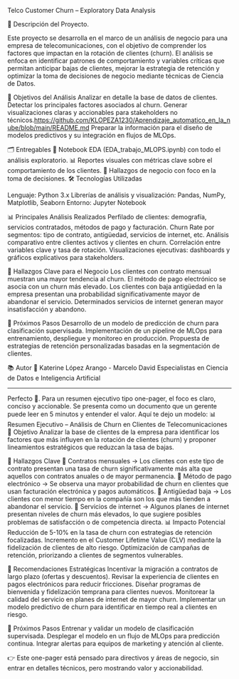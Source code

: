Telco Customer Churn – Exploratory Data Analysis

📌 Descripción del Proyecto.

Este proyecto se desarrolla en el marco de un análisis de negocio para una empresa de telecomunicaciones, con el objetivo de comprender los factores que impactan en la rotación de clientes (churn).
El análisis se enfoca en identificar patrones de comportamiento y variables críticas que permitan anticipar bajas de clientes, mejorar la estrategia de retención y optimizar la toma de decisiones de negocio mediante técnicas de Ciencia de Datos.

🎯 Objetivos del Análisis
Analizar en detalle la base de datos de clientes.
Detectar los principales factores asociados al churn.
Generar visualizaciones claras y accionables para stakeholders no técnicos.https://github.com/KLOPEZA1230/Aprendizaje_automatico_en_la_nube/blob/main/README.md
Preparar la información para el diseño de modelos predictivos y su integración en flujos de MLOps.

🗂️ Entregables
📑 Notebook EDA (EDA_trabajo_MLOPS.ipynb) con todo el análisis exploratorio.
📊 Reportes visuales con métricas clave sobre el comportamiento de los clientes.
📝 Hallazgos de negocio con foco en la toma de decisiones.
🛠️ Tecnologías Utilizadas

Lenguaje: Python 3.x
Librerías de análisis y visualización: Pandas, NumPy, Matplotlib, Seaborn
Entorno: Jupyter Notebook

📊 Principales Análisis Realizados
Perfilado de clientes: demografía, servicios contratados, métodos de pago y facturación.
Churn Rate por segmentos: tipo de contrato, antigüedad, servicios de internet, etc.
Análisis comparativo entre clientes activos y clientes en churn.
Correlación entre variables clave y tasa de rotación.
Visualizaciones ejecutivas: dashboards y gráficos explicativos para stakeholders.

🔑 Hallazgos Clave para el Negocio
Los clientes con contrato mensual muestran una mayor tendencia al churn.
El método de pago electrónico se asocia con un churn más elevado.
Los clientes con baja antigüedad en la empresa presentan una probabilidad significativamente mayor de abandonar el servicio.
Determinados servicios de internet generan mayor insatisfacción y abandono.

🚀 Próximos Pasos
Desarrollo de un modelo de predicción de churn para clasificación supervisada.
Implementación de un pipeline de MLOps para entrenamiento, despliegue y monitoreo en producción.
Propuesta de estrategias de retención personalizadas basadas en la segmentación de clientes.

📚 Autor
👤 Katerine López Arango - Marcelo David
Especialistas en Ciencia de Datos e Inteligencia Artificial
_____________________________________________________________________________________________________________________
Perfecto 🙌. Para un resumen ejecutivo tipo one-pager, el foco es claro, conciso y accionable. Se presenta como un documento que un gerente puede leer en 5 minutos y entender el valor. Aquí te dejo un modelo:
📊 Resumen Ejecutivo – Análisis de Churn en Clientes de Telecomunicaciones
🎯 Objetivo
Analizar la base de clientes de la empresa para identificar los factores que más influyen en la rotación de clientes (churn) y proponer lineamientos estratégicos que reduzcan la tasa de bajas.

🔑 Hallazgos Clave
📌 Contratos mensuales → Los clientes con este tipo de contrato presentan una tasa de churn significativamente más alta que aquellos con contratos anuales o de mayor permanencia.
📌 Método de pago electrónico → Se observa una mayor probabilidad de churn en clientes que usan facturación electrónica y pagos automáticos.
📌 Antigüedad baja → Los clientes con menor tiempo en la compañía son los que más tienden a abandonar el servicio.
📌 Servicios de internet → Algunos planes de internet presentan niveles de churn más elevados, lo que sugiere posibles problemas de satisfacción o de competencia directa.
📊 Impacto Potencial
Reducción de 5-10% en la tasa de churn con estrategias de retención focalizadas.
Incremento en el Customer Lifetime Value (CLV) mediante la fidelización de clientes de alto riesgo.
Optimización de campañas de retención, priorizando a clientes de segmentos vulnerables.

🚀 Recomendaciones Estratégicas
Incentivar la migración a contratos de largo plazo (ofertas y descuentos).
Revisar la experiencia de clientes en pagos electrónicos para reducir fricciones.
Diseñar programas de bienvenida y fidelización temprana para clientes nuevos.
Monitorear la calidad del servicio en planes de internet de mayor churn.
Implementar un modelo predictivo de churn para identificar en tiempo real a clientes en riesgo.

📌 Próximos Pasos
Entrenar y validar un modelo de clasificación supervisada.
Desplegar el modelo en un flujo de MLOps para predicción continua.
Integrar alertas para equipos de marketing y atención al cliente.

👉 Este one-pager está pensado para directivos y áreas de negocio, sin entrar en detalles técnicos, pero mostrando valor y accionabilidad.
